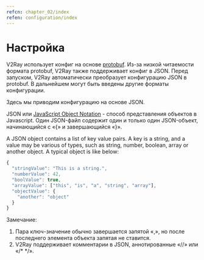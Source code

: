 ```yaml
---
refcn: chapter_02/index
refen: configuration/index
---
```

# Настройка

V2Ray использует конфиг на основе [protobuf](https://developers.google.com/protocol-buffers/). Из-за низкой читаемости формата protobuf, V2Ray также поддерживает конфиг в JSON. Перед запуском, V2Ray автоматически преобразует конфигурацию JSON в protobuf. В дальнейшем могут быть введены другие форматы конфигурации.

Здесь мы приводим конфигурацию на основе JSON.

JSON или [JavaScript Object Notation](https://en.wikipedia.org/wiki/JSON) - способ представления объектов в Javascript. Один JSON-файл содержит один и только один JSON-объект, начинающийся с «{» и завершающийся «}».

A JSON object contains a list of key value pairs. A key is a string, and a value may be various of types, such as string, number, boolean, array or another object. A typical object is like below:

```javascript
{
  "stringValue": "This is a string.",
  "numberValue": 42,
  "boolValue": true,
  "arrayValue": ["this", "is", "a", "string", "array"],
  "objectValue": {
    "another": "object"
  }
}
```

Замечание:

1. Пара ключ-значение обычно завершается запятой «,», но после последнего элемента объекта запятая не ставится.
2. V2Ray поддерживает комментарии в JSON, аннотированные «//» или «/\* \*/».